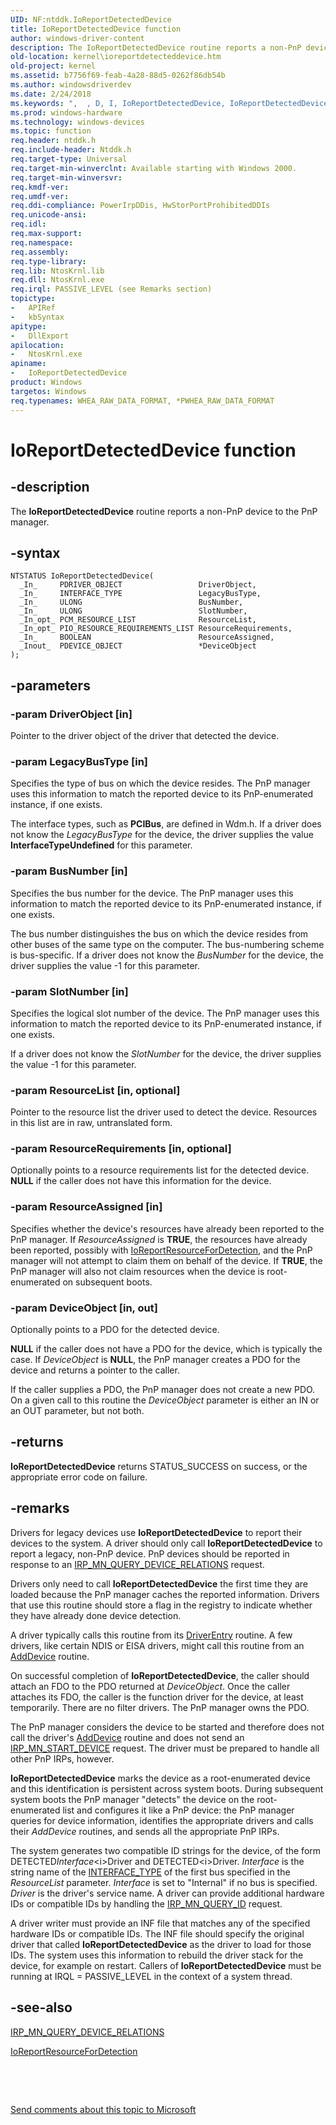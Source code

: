 ```yaml
---
UID: NF:ntddk.IoReportDetectedDevice
title: IoReportDetectedDevice function
author: windows-driver-content
description: The IoReportDetectedDevice routine reports a non-PnP device to the PnP manager.
old-location: kernel\ioreportdetecteddevice.htm
old-project: kernel
ms.assetid: b7756f69-feab-4a28-88d5-0262f86db54b
ms.author: windowsdriverdev
ms.date: 2/24/2018
ms.keywords: ",  , D, I, IoReportDetectedDevice, IoReportDetectedDevice routine [Kernel-Mode Driver Architecture], R, c, d, e, i, k104_b906486e-318a-49b5-aa6a-683c1889c10b.xml, kernel.ioreportdetecteddevice, ntddk/IoReportDetectedDevice, o, p, r, t, v"
ms.prod: windows-hardware
ms.technology: windows-devices
ms.topic: function
req.header: ntddk.h
req.include-header: Ntddk.h
req.target-type: Universal
req.target-min-winverclnt: Available starting with Windows 2000.
req.target-min-winversvr: 
req.kmdf-ver: 
req.umdf-ver: 
req.ddi-compliance: PowerIrpDDis, HwStorPortProhibitedDDIs
req.unicode-ansi: 
req.idl: 
req.max-support: 
req.namespace: 
req.assembly: 
req.type-library: 
req.lib: NtosKrnl.lib
req.dll: NtosKrnl.exe
req.irql: PASSIVE_LEVEL (see Remarks section)
topictype:
-	APIRef
-	kbSyntax
apitype:
-	DllExport
apilocation:
-	NtosKrnl.exe
apiname:
-	IoReportDetectedDevice
product: Windows
targetos: Windows
req.typenames: WHEA_RAW_DATA_FORMAT, *PWHEA_RAW_DATA_FORMAT
---
```


# IoReportDetectedDevice function


## -description


The <b>IoReportDetectedDevice</b> routine reports a non-PnP device to the PnP manager.


## -syntax


````
NTSTATUS IoReportDetectedDevice(
  _In_     PDRIVER_OBJECT                 DriverObject,
  _In_     INTERFACE_TYPE                 LegacyBusType,
  _In_     ULONG                          BusNumber,
  _In_     ULONG                          SlotNumber,
  _In_opt_ PCM_RESOURCE_LIST              ResourceList,
  _In_opt_ PIO_RESOURCE_REQUIREMENTS_LIST ResourceRequirements,
  _In_     BOOLEAN                        ResourceAssigned,
  _Inout_  PDEVICE_OBJECT                 *DeviceObject
);
````


## -parameters




### -param DriverObject [in]

Pointer to the driver object of the driver that detected the device.


### -param LegacyBusType [in]

Specifies the type of bus on which the device resides. The PnP manager uses this information to match the reported device to its PnP-enumerated instance, if one exists.

The interface types, such as <b>PCIBus</b>, are defined in Wdm.h. If a driver does not know the <i>LegacyBusType</i> for the device, the driver supplies the value <b>InterfaceTypeUndefined</b> for this parameter.


### -param BusNumber [in]

Specifies the bus number for the device. The PnP manager uses this information to match the reported device to its PnP-enumerated instance, if one exists.

The bus number distinguishes the bus on which the device resides from other buses of the same type on the computer. The bus-numbering scheme is bus-specific. If a driver does not know the <i>BusNumber</i> for the device, the driver supplies the value -1 for this parameter. 


### -param SlotNumber [in]

Specifies the logical slot number of the device. The PnP manager uses this information to match the reported device to its PnP-enumerated instance, if one exists.

If a driver does not know the <i>SlotNumber</i> for the device, the driver supplies the value -1 for this parameter.


### -param ResourceList [in, optional]

Pointer to the resource list the driver used to detect the device. Resources in this list are in raw, untranslated form. 


### -param ResourceRequirements [in, optional]

Optionally points to a resource requirements list for the detected device. <b>NULL</b> if the caller does not have this information for the device.


### -param ResourceAssigned [in]

Specifies whether the device's resources have already been reported to the PnP manager. If <i>ResourceAssigned</i> is <b>TRUE</b>, the resources have already been reported, possibly with <a href="..\ntddk\nf-ntddk-ioreportresourcefordetection.md">IoReportResourceForDetection</a>, and the PnP manager will not attempt to claim them on behalf of the device. If <b>TRUE</b>, the PnP manager will also not claim resources when the device is root-enumerated on subsequent boots.


### -param DeviceObject [in, out]

Optionally points to a PDO for the detected device. 

<b>NULL</b> if the caller does not have a PDO for the device, which is typically the case. If <i>DeviceObject</i> is <b>NULL</b>, the PnP manager creates a PDO for the device and returns a pointer to the caller.

If the caller supplies a PDO, the PnP manager does not create a new PDO. On a given call to this routine the <i>DeviceObject</i> parameter is either an IN or an OUT parameter, but not both. 


## -returns



<b>IoReportDetectedDevice</b> returns STATUS_SUCCESS on success, or the appropriate error code on failure.




## -remarks



Drivers for legacy devices use <b>IoReportDetectedDevice</b> to report their devices to the system. A driver should only call <b>IoReportDetectedDevice</b> to report a legacy, non-PnP device. PnP devices should be reported in response to an <a href="https://msdn.microsoft.com/library/windows/hardware/ff551670">IRP_MN_QUERY_DEVICE_RELATIONS</a> request.

Drivers only need to call <b>IoReportDetectedDevice</b> the first time they are loaded because the PnP manager caches the reported information. Drivers that use this routine should store a flag in the registry to indicate whether they have already done device detection.

A driver typically calls this routine from its <a href="..\wudfwdm\nc-wudfwdm-driver_initialize.md">DriverEntry</a> routine. A few drivers, like certain NDIS or EISA drivers, might call this routine from an <a href="https://msdn.microsoft.com/library/windows/hardware/ff540521">AddDevice</a> routine.

On successful completion of <b>IoReportDetectedDevice</b>, the caller should attach an FDO to the PDO returned at <i>DeviceObject</i>. Once the caller attaches its FDO, the caller is the function driver for the device, at least temporarily. There are no filter drivers. The PnP manager owns the PDO.

The PnP manager considers the device to be started and therefore does not call the driver's <a href="https://msdn.microsoft.com/library/windows/hardware/ff540521">AddDevice</a> routine and does not send an <a href="https://msdn.microsoft.com/library/windows/hardware/ff551749">IRP_MN_START_DEVICE</a> request. The driver must be prepared to handle all other PnP IRPs, however. 

<b>IoReportDetectedDevice</b> marks the device as a root-enumerated device and this identification is persistent across system boots. During subsequent system boots the PnP manager "detects" the device on the root-enumerated list and configures it like a PnP device: the PnP manager queries for device information, identifies the appropriate drivers and calls their <i>AddDevice</i> routines, and sends all the appropriate PnP IRPs.

The system generates two compatible ID strings for the device, of the form DETECTED<i>Interface</i>\<i>Driver</i> and DETECTED\<i>Driver</i>. <i>Interface</i> is the string name of the <a href="..\miniport\ne-miniport-_interface_type.md">INTERFACE_TYPE</a> of the first bus specified in the <i>ResourceList</i> parameter. <i>Interface</i> is set to "Internal" if no bus is specified. <i>Driver</i> is the driver's service name. A driver can provide additional hardware IDs or compatible IDs by handling the <a href="https://msdn.microsoft.com/library/windows/hardware/ff551679">IRP_MN_QUERY_ID</a> request.

A driver writer must provide an INF file that matches any of the specified hardware IDs or compatible IDs. The INF file should specify the original driver that called <b>IoReportDetectedDevice</b> as the driver to load for those IDs. The system uses this information to rebuild the driver stack for the device, for example on restart. Callers of <b>IoReportDetectedDevice</b> must be running at IRQL = PASSIVE_LEVEL in the context of a system thread.




## -see-also

<a href="https://msdn.microsoft.com/library/windows/hardware/ff551670">IRP_MN_QUERY_DEVICE_RELATIONS</a>



<a href="..\ntddk\nf-ntddk-ioreportresourcefordetection.md">IoReportResourceForDetection</a>



 

 

<a href="mailto:wsddocfb@microsoft.com?subject=Documentation%20feedback [kernel\kernel]:%20IoReportDetectedDevice routine%20 RELEASE:%20(2/24/2018)&amp;body=%0A%0APRIVACY STATEMENT%0A%0AWe use your feedback to improve the documentation. We don't use your email address for any other purpose, and we'll remove your email address from our system after the issue that you're reporting is fixed. While we're working to fix this issue, we might send you an email message to ask for more info. Later, we might also send you an email message to let you know that we've addressed your feedback.%0A%0AFor more info about Microsoft's privacy policy, see http://privacy.microsoft.com/en-us/default.aspx." title="Send comments about this topic to Microsoft">Send comments about this topic to Microsoft</a>

